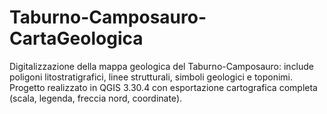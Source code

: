 # Taburno-Camposauro-CartaGeologica
Digitalizzazione della mappa geologica del Taburno-Camposauro: include poligoni litostratigrafici, linee strutturali, simboli geologici e toponimi. Progetto realizzato in QGIS 3.30.4 con esportazione cartografica completa (scala, legenda, freccia nord, coordinate).
